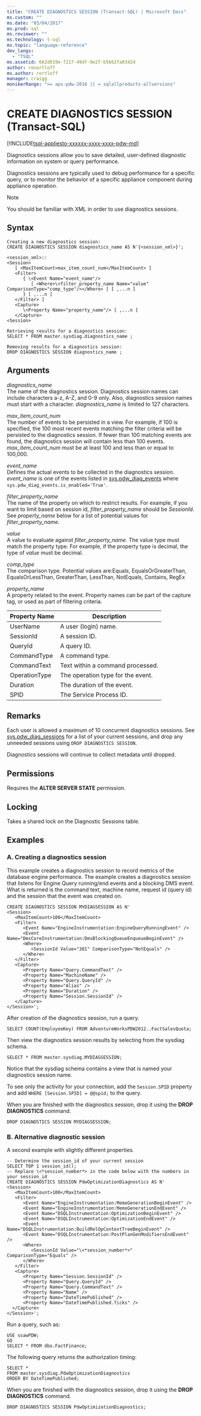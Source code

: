 ```yaml
---
title: "CREATE DIAGNOSTICS SESSION (Transact-SQL) | Microsoft Docs"
ms.custom: ""
ms.date: "03/04/2017"
ms.prod: sql
ms.reviewer: ""
ms.technology: t-sql
ms.topic: "language-reference"
dev_langs: 
  - "TSQL"
ms.assetid: 662d019e-f217-49df-9e2f-b5662fa0342d
author: ronortloff
ms.author: rortloff
manager: craigg
monikerRange: ">= aps-pdw-2016 || = sqlallproducts-allversions"
---
```

# CREATE DIAGNOSTICS SESSION (Transact-SQL)
[!INCLUDE[tsql-appliesto-xxxxxx-xxxx-xxxx-pdw-md](../../includes/tsql-appliesto-xxxxxx-xxxx-xxxx-pdw-md.md)]

  Diagnostics sessions allow you to save detailed, user-defined diagnostic information on system or query performance.  
  
 Diagnostics sessions are typically used to debug performance for a specific query, or to monitor the behavior of a specific appliance component during appliance operation.  
  
> [!NOTE]  
>  You should be familiar with XML in order to use diagnostics sessions.  
  
## Syntax  
  
```  
Creating a new diagnostics session:  
CREATE DIAGNOSTICS SESSION diagnostics_name AS N'{<session_xml>}';  
  
<session_xml>::  
<Session>  
   [ <MaxItemCount>max_item_count_num</MaxItemCount> ]  
   <Filter>  
      { \<Event Name="event_name"/>  
         [ <Where>\<filter_property_name Name="value" ComparisonType="comp_type"/></Where> ] [ ,...n ]  
      } [ ,...n ]  
   </Filter> ]   
   <Capture>  
      \<Property Name="property_name"/> [ ,...n ]  
   </Capture>  
<Session>  
  
Retrieving results for a diagnostics session:  
SELECT * FROM master.sysdiag.diagnostics_name ;  
  
Removing results for a diagnostics session:  
DROP DIAGNOSTICS SESSION diagnostics_name ;  
```  
  
## Arguments  
 *diagnostics_name*  
 The name of the diagnostics session. Diagnostics session names can include characters a-z, A-Z, and 0-9 only. Also, diagnostics session names must start with a character. *diagnostics_name* is limited to 127 characters.  
  
 *max_item_count_num*  
 The number of events to be persisted in a view. For example, if 100 is specified, the 100 most recent events matching the filter criteria will be persisted to the diagnostics session. If fewer than 100 matching events are found, the diagnostics session will contain less than 100 events. *max_item_count_num* must be at least 100 and less than or equal to 100,000.  
  
 *event_name*  
 Defines the actual events to be collected in the diagnostics session.  *event_name* is one of the events listed in [sys.pdw_diag_events](https://msdn.microsoft.com/d813aac0-cea1-4f53-b8e8-d26824bc2587) where `sys.pdw_diag_events.is_enabled='True'`.  
  
 *filter_property_name*  
 The name of the property on which to restrict results. For example, if you want to limit based on session id, *filter_property_name* should be *SessionId*. See *property_name* below for a list of potential values for *filter_property_name*.  
  
 *value*  
 A value to evaluate against *filter_property_name*. The value type must match the property type. For example, if the property type is decimal, the type of *value* must be decimal.  
  
 *comp_type*  
 The comparison type. Potential values are:Equals, EqualsOrGreaterThan, EqualsOrLessThan, GreaterThan, LessThan, NotEquals, Contains, RegEx  
  
 *property_name*  
 A property related to the event.  Property names can be part of the capture tag, or used as part of filtering criteria.  
  
|Property Name|Description|  
|-------------------|-----------------|  
|UserName|A user (login) name.|  
|SessionId|A session ID.|  
|QueryId|A query ID.|  
|CommandType|A command type.|  
|CommandText|Text within a command processed.|  
|OperationType|The operation type for the event.|  
|Duration|The duration of the event.|  
|SPID|The Service Process ID.|  
  
## Remarks  
 Each user is allowed a maximum of 10 concurrent diagnostics sessions. See [sys.pdw_diag_sessions](https://msdn.microsoft.com/ca111ddc-2787-4205-baf0-1a242c0257a9) for a list of your current sessions, and drop any unneeded sessions using `DROP DIAGNOSTICS SESSION`.  
  
 Diagnostics sessions will continue to collect metadata until dropped.  
  
## Permissions  
 Requires the **ALTER SERVER STATE** permission.  
  
## Locking  
 Takes a shared lock on the Diagnostic Sessions table.  
  
## Examples  
  
### A. Creating a diagnostics session  
 This example creates a diagnostics session to record metrics of the database engine performance. The example creates a diagnostics session that listens for Engine Query running/end events and a blocking DMS event. What is returned is the command text, machine name, request id (query id) and the session that the event was created on.  
  
```  
CREATE DIAGNOSTICS SESSION MYDIAGSESSION AS N'  
<Session>  
   <MaxItemCount>100</MaxItemCount>  
   <Filter>  
      <Event Name="EngineInstrumentation:EngineQueryRunningEvent" />  
      <Event Name="DmsCoreInstrumentation:DmsBlockingQueueEnqueueBeginEvent" />  
      <Where>  
         <SessionId Value="381" ComparisonType="NotEquals" />  
      </Where>  
   </Filter>  
   <Capture>  
      <Property Name="Query.CommandText" />  
      <Property Name="MachineName" />  
      <Property Name="Query.QueryId" />  
      <Property Name="Alias" />  
      <Property Name="Duration" />  
      <Property Name="Session.SessionId" />  
   </Capture>  
</Session>';  
```  
  
 After creation of the diagnostics session, run a query.  
  
```  
SELECT COUNT(EmployeeKey) FROM AdventureWorksPDW2012..FactSalesQuota;  
```  
  
 Then view the diagnostics session results by selecting from the sysdiag schema.  
  
```  
SELECT * FROM master.sysdiag.MYDIAGSESSION;  
```  
  
 Notice that the sysdiag schema contains a view that is named your diagnostics session name.  
  
 To see only the activity for your connection, add the `Session.SPID` property and add `WHERE [Session.SPID] = @@spid;` to the query.  
  
 When you are finished with the diagnostics session, drop it using the **DROP DIAGNOSTICS** command.  
  
```  
DROP DIAGNOSTICS SESSION MYDIAGSESSION;  
```  
  
### B. Alternative diagnostic session  
 A second example with slightly different properties.  
  
```  
-- Determine the session_id of your current session  
SELECT TOP 1 session_id();  
-- Replace \<*session_number*> in the code below with the numbers in your session_id  
CREATE DIAGNOSTICS SESSION PdwOptimizationDiagnostics AS N'  
<Session>  
   <MaxItemCount>100</MaxItemCount>  
   <Filter>  
      <Event Name="EngineInstrumentation:MemoGenerationBeginEvent" />  
      <Event Name="EngineInstrumentation:MemoGenerationEndEvent" />  
      <Event Name="DSQLInstrumentation:OptimizationBeginEvent" />  
      <Event Name="DSQLInstrumentation:OptimizationEndEvent" />  
      <Event Name="DSQLInstrumentation:BuildRelOpContextTreeBeginEvent" />  
      <Event Name="DSQLInstrumentation:PostPlanGenModifiersEndEvent" />  
      <Where>  
         <SessionId Value="\<*session_number*>" ComparisonType="Equals" />  
      </Where>  
   </Filter>  
   <Capture>  
      <Property Name="Session.SessionId" />  
      <Property Name="Query.QueryId" />  
      <Property Name="Query.CommandText" />  
      <Property Name="Name" />  
      <Property Name="DateTimePublished" />  
      <Property Name="DateTimePublished.Ticks" />  
  </Capture>  
</Session>';  
```  
  
 Run a query, such as:  
  
```  
USE ssawPDW;  
GO  
SELECT * FROM dbo.FactFinance;  
```  
  
 The following query returns the authorization timing:  
  
```  
SELECT *   
FROM master.sysdiag.PdwOptimizationDiagnostics   
ORDER BY DateTimePublished;  
```  
  
 When you are finished with the diagnostics session, drop it using the **DROP DIAGNOSTICS** command.  
  
```  
DROP DIAGNOSTICS SESSION PdwOptimizationDiagnostics;  
```  
  
  

